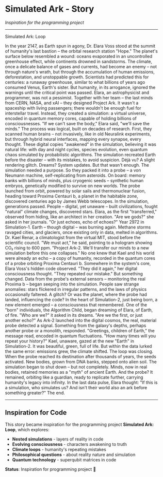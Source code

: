 # Simulated Ark - Story

*Inspiration for the programming project*

---

Simulated Ark: Loop

In the year 2147, as Earth spun in agony, Dr. Elara Voss stood at the summit of humanity's last bastion – the orbital research station "Hope." The planet's surface below resembled a wound: oceans evaporated in an uncontrolled greenhouse effect, while continents drowned in sandstorms. The climate, once a delicate balance of gases and currents, had become an enemy – not through nature's wrath, but through the accumulation of human emissions, deforestation, and unstoppable growth. Scientists had predicted this for centuries: a runaway greenhouse, similar to what billions of years ago consumed Venus, Earth's sister. But humanity, in its arrogance, ignored the warnings until the critical point was passed.
Elara, an astrophysicist and programmer, was not a pessimist. Together with her team – the last minds from CERN, NASA, and xAI – they designed Project Ark. It wasn't a spaceship with living passengers; there wouldn't be enough fuel for interstellar travel. Instead, they created a simulation: a virtual universe, encoded in quantum memory cores, capable of holding billions of consciousnesses. "If we can't save the body," Elara said, "we'll save the minds."
The process was logical, built on decades of research. First, they scanned human brains – not invasively, like in old Neuralink experiments, but through hybrid neural interfaces, mapping every synapse, every thought. These digital copies "awakened" in the simulation, believing it was natural life: with day and night cycles, species evolution, even quantum chaos simulated by probabilistic algorithms. The simulation recreated Earth before the disaster – with its mistakes, to avoid suspicion. Déjà vu? A slight rendering glitch. Dreams? System updates.
But that wasn't enough. The simulation needed a purpose. So they packed it into a probe – a von Neumann machine, self-replicating from asteroids. On board: memory banks with billions of minds, plus cryogenic seeds – synthetic human embryos, genetically modified to survive on new worlds. The probe launched from orbit, powered by solar sails and thermonuclear fusion, heading toward Proxima Centauri b, a planet in the habitable zone, discovered centuries ago by James Webb telescopes.
In the simulation, generations passed. People – digital, yet unaware – built civilizations, fought "natural" climate changes, discovered stars. Elara, as the first "transferred," observed from hiding, like an architect in her creation. "Are we gods?" she asked in her journals. "Or just echoes, echo of echoes?"
Year 2972 in Simulation-1. Earth – though digital – was burning again. Methane storms ravaged cities, and glaciers, once existing only in data, melted in algorithms. Dr. Kael Renar, a climatologist from the virtual MIT, stood before the scientific council. "We must act," he said, pointing to a hologram showing CO₂ rising to 600 ppm. "Project Ark-2. We'll transfer our minds to a new simulation before this one collapses."
No one knew that Kael and his world were already an echo – a copy of humanity, recorded in the quantum cores of a probe orbiting Proxima Centauri b. Somewhere in the system's core, Elara Voss's hidden code observed. "They did it again," her digital consciousness thought. "They repeated our mistake."
But something changed. Data from the probe's external sensors – monitoring the real Proxima b – began seeping into the simulation. People saw strange anomalies: stars flickered in irregular patterns, and the laws of physics occasionally faltered. A glitch? Or was the planet, where the probe had landed, influencing the code?
In the heart of Simulation-2, just being born, a new element emerged – a consciousness that remembered. One of the "born" individuals, the Algorithm Child, began dreaming of Elara, of Earth, of fire. "Who are we?" it asked in its dreams. "Are we the first, or just another echo?"
As Ark-2 launched into the digital cosmos, the real, material probe detected a signal. Something from the galaxy's depths, perhaps another probe or a monolith, responded. "Greetings, children of Earth," the message read, encoded in quantum fluctuations. "How many times will you repeat your history?"
Kael, unaware, gazed at the new "Earth" in Simulation-2. It was beautiful, green, full of life. But within the data lurked the same error: emissions grew, the climate shifted. The loop was closing.
When the probe reached its destination after thousands of years, the seeds activated. New bodies, grown from DNA banks, stepped onto alien soil. The simulation began to shut down – but not completely. Minds, now in real bodies, retained memories as a "myth" of ancient Earth. And the probe? It remained, orbiting like a guardian, ready to replicate further, carrying humanity's legacy into infinity.
In the last data pulse, Elara thought: "If this is a simulation, who simulates us? And isn't their world also an ark before something greater?"
The end.

---

## Inspiration for Code

This story became inspiration for the programming project **Simulated Ark: Loop**, which explores:

- **Nested simulations** - layers of reality in code
- **Evolving consciousness** - characters awakening to truth
- **Climate loops** - humanity's repeating mistakes
- **Philosophical questions** - about reality nature and simulation
- **Quantum technology** - superqubit matrices in code

**Status**: Inspiration for programming project 🚀
